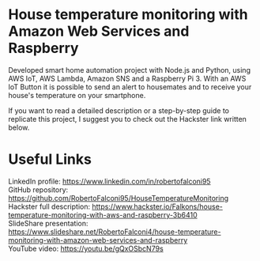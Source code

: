 # House temperature monitoring with Amazon Web Services and Raspberry
Developed smart home automation project with Node.js and Python, using AWS IoT, AWS Lambda, Amazon SNS and a Raspberry Pi 3. With an AWS IoT Button it is possible to send an alert to housemates and to receive your house's temperature on your smartphone.

If you want to read a detailed description or a step-by-step guide to replicate this project, I suggest you to check out the Hackster link written below.

# Useful Links
LinkedIn profile: https://www.linkedin.com/in/robertofalconi95  
GitHub repository: https://github.com/RobertoFalconi95/HouseTemperatureMonitoring  
Hackster full description: https://www.hackster.io/Falkons/house-temperature-monitoring-with-aws-and-raspberry-3b6410  
SlideShare presentation: https://www.slideshare.net/RobertoFalconi4/house-temperature-monitoring-with-amazon-web-services-and-raspberry  
YouTube video: https://youtu.be/gQxOSbcN79s  

